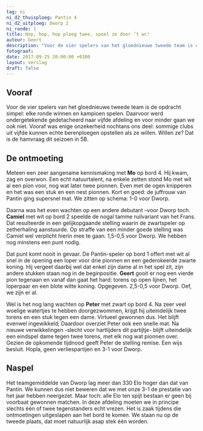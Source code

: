```yaml
---
tag: ni
ni_d2_thuisploeg: Pantin 4
ni_d2_uitploeg: Dworp 2
ni_ronde: 1
title: Hop, hop, hop ploeg twee, spoel ze door ’t wc!
auteur: Geert
description: "Voor de vier spelers van het gloednieuwe tweede team is de opdracht simpel: elke ronde winnen en kampioen spelen. Daarvoor werd ondergetekende gedetacheerd naar vijfde afdeling en voor minder gaan we ook niet."
fotograaf:
date: 2017-09-25 20:00:00 +0100
layout: verslag
draft: false
---
```

## Vooraf

Voor de vier spelers van het gloednieuwe tweede team is de opdracht simpel: elke ronde winnen en kampioen spelen. Daarvoor werd ondergetekende gedetacheerd naar vijfde afdeling en voor minder gaan we ook niet. Vooraf was enige onzekerheid nochtans ons deel: sommige clubs uit vijfde kunnen echte berenploegen opstellen als ze willen. Willen ze? Dat is de hamvraag dit seizoen in 5B.<!--more-->

## De ontmoeting

Meteen een zeer aangename kennismaking met **Mo** op bord 4. Hij kwam, zag en overwon. Een echt natuurtalent, na enkele zetten stond Mo met wit al een pion voor, nog wat later twee pionnen. Even met de ogen knipperen en het was een stuk en een nest pionnen. Kort en goed: de juffrouw van Pantin ging supersnel mat. We zitten op schema: 1-0 voor Dworp.

Daarna was het even wachten op een andere debutant –voor Dworp toch. **Camiel** met wit op bord 2 speelde de nogal tamme ruilvariant van het Frans. Dat resulteerde in een gelijkopgaande stelling waarin de zwartspeler op zetherhaling aanstuurde. Op straffe van een minder goede stelling was Camiel wel verplicht hierin mee te gaan. 1,5-0,5 voor Dworp. We hebben nog minstens een punt nodig.

Dat punt komt nooit in gevaar. De Pantin-speler op bord 1 offert met wit al snel in de opening een loper voor drie pionnen en een gederokeerde zwarte koning. Hij vergeet daarbij wel dat enkel zijn dame al in het spel zit, zijn andere stukken staan nog in de beginpositie. **Geert** gooit er nog een vierde pion tegenaan en vanaf dan gaat het hard: torens op open lijnen, het loperpaar en een blote witte koning. Opgegeven. 2,5-0,5 voor Dworp. Oef, we zijn er al.

Wel is het nog lang wachten op **Peter** met zwart op bord 4. Na zeer veel woelige watertjes te hebben doorgezwommen, krijgt hij uiteindelijk twee torens en een stuk tegen een dame. Virtueel gewonnen dus. Het blijft evenwel ingewikkeld; Daardoor overziet Peter ook een snelle mat. Na nieuwe verwikkelingen -slecht voor hartlijders dit partijtje- blijft uiteindelijk een eindspel dame tegen twee torens, met elk nog wat pionnen over. Gezien de opkomende tijdnood geeft Peter de stelling remise. Een wijs besluit. Hopla, geen verliespartijen en 3-1 voor Dworp.

## Naspel

Het teamgemiddelde van Dworp lag meer dan 330 Elo hoger dan dat van Pantin. We kunnen dus niet beweren dat we met onze 3-1 de prestatie van het jaar hebben neergezet. Maar toch: alle Elo ten spijt bestaan er geen bij voorbaat gewonnen matchen. In deze afdeling moeten we in principe slechts één of twee tegenstanders echt vrezen. Het is zaak tijdens die ontmoetingen uitgeslapen aan het bord te komen. We staan nu op de tweede plaats, dat moet natuurlijk asap stek één worden.
